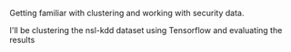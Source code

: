 Getting familiar with clustering and working with security data.

I'll be clustering the nsl-kdd dataset using Tensorflow and evaluating the results
